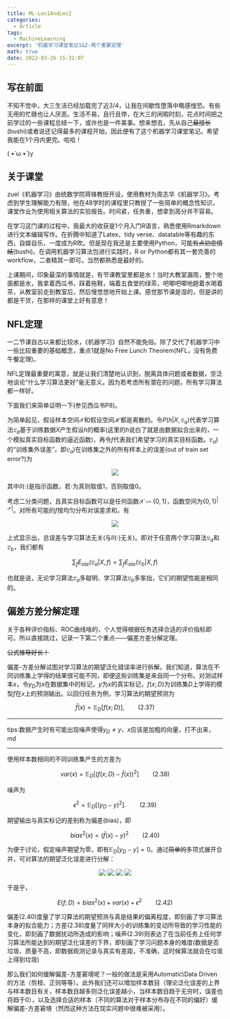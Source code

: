 ```yaml
---
title: ML-Lec1AndLec2
categories:
  - Article
tags:
  - MachineLearning
excerpt: '机器学习课堂笔记1&2-两个重要定理'
math: true
date: 2022-03-26 15:32:07
---
```


<!-- 标题1-#已经被上面使用，故从2级标题开始 -->
## 写在前面

不知不觉中，大三生活已经加载完了近3/4，让我在间歇性堕落中略感惶恐。有些无用的忙碌也让人厌恶。生活不易，且行且停，在大三的闲暇时刻，花点时间把之前学过的一些课程总结一下，或许也是一件美事。想来想去，先从自己<s>最擅长</s>(bushi)或者说还记得最多的课程开始，因此便有了这个机器学习课堂笔记。希望我能在1个月内更完。哈哈！

( •̀ ω •́ )y

## 关于课堂

zuel《机器学习》由统数学院蒋锋教授开设，使用教材为周志华《机器学习》。考虑到学生理解能力有限，他在48学时的课程里只教授了一些简单的概念性知识，课堂作业为使用相关算法的实验报告。时间紧，任务重，想拿到高分并不容易。

在学习这门课的过程中，我最大的收获是1个月入门R语言，熟悉使用Rmarkdown进行文本编辑写作。在折腾中知道了Latex、tidy verse、datatable等有趣的东西，自娱自乐，一度成为R吹。但是现在我还是主要使用Python，可能<s>有点初恋情结</s>(bushi)。在调用机器学习算法包进行实践时，R or Python都有其一套完善的workflow，二者精其一即可。当然都熟悉是最好的。

上课期间，印象最深的事情就是，有节课教室里都是水！当时大教室漏雨，整个地面都是水，我拿着西瓜书，踩着拖鞋，端着五食堂的绿茶，吧唧吧唧地趟着水喝着茶，从教室前走到教室后，然后慢悠悠地开始上课。感觉那节课是湿的，但是讲的都是干货，在那样的课堂上好有意思！

## NFL定理

一二节课自古以来都比较水，《机器学习》自然不能免俗。除了交代了机器学习中一些比较重要的基础概念，重点1就是No Free Lunch Theorem(NFL，没有免费午餐定理)。

NFL定理最重要的寓意，就是让我们清楚地认识到，脱离具体问题或者数据，空泛地谈论“什么学习算法更好”毫无意义。因为若考虑所有潜在的问题，所有学习算法都一样好。

下面我们来简单证明一下(参见西瓜书P8)。

为简单起见，假设样本空间$\mathcal{X}$和假设空间$\mathcal{H}$都是离散的。令$P(h|X,\mathfrak{L}_a)$代表学习算法$\mathfrak{L}_a$基于训练数据$X$产生假设$h$的概率(这里的$h$说白了就是由数据拟合出来的，一个模拟真实目标函数的逼近函数)，再令$f$代表我们希望学习的真实目标函数。$\mathfrak{L}_a)$的“训练集外误差”，即$\mathfrak{L}_a)$在训练集之外的所有样本上的误差(out of train set error?)为

<center>

<img src="/img/ML-Lec1AndLec2/eq1.png"  />

</center>
<!-- 
$$
E_{ote}(\mathfrak{L}_a|X,f) = \sum_h \sum_{x \in \mathcal{X}-X} P(\textit{\textbf{x}}) II(h(\textit{\textbf{x}}) \not = f(\textit{\textbf{x}})) P(h|X,\mathfrak{L}_a),
$$ 
-->

其中$II(\cdot)$是指示函数，若$\cdot$为真则取值1，否则取值0。

考虑二分类问题，且真实目标函数可以是任何函数$\mathcal{X} \mapsto \{0,1\}$，函数空间为$\{0,1\}^{|\mathcal{X}|}$。对所有可能的$f$按均匀分布对误差求和，有

<center>

<img src="/img/ML-Lec1AndLec2/eq2.png"  />

</center>

<!-- 
$$
\begin{align*}
\sum_{f} E_{ote}(\mathfrak{L}_a|X,f) 
&= \sum_h \sum_{x \in \mathcal{X}-X} 
P(\textit{\textbf{x}}) 
II(h(\textit{\textbf{x}}) 
\not = 
f(\textit{\textbf{x}})) 
P(h|X,\mathfrak{L}_a) \\
&= \sum_{x \in \mathcal{X}-X}
P(\textit{\textbf{x}}) 
\sum_h
P(h|X,\mathfrak{L}_a) \sum_f
II(h(\textit{\textbf{x}}) 
\not = 
f(\textit{\textbf{x}}))   \quad (环，可交换次序)\\
&= \sum_{x \in \mathcal{X}-X}
P(\textit{\textbf{x}}) 
\sum_h
P(h|X,\mathfrak{L}_a) 
\frac{1}{2}2^|\mathcal{X}| \\

& \quad (h(\textit{\textbf{x}}) 
\not = 
f(\textit{\textbf{x}}): f有\{0,1\}^{|\mathcal{X}|}也即是2^{|\mathcal{X}|}个，结果不等的一半，也就是\frac{1}{2})\\

&=\frac{1}{2}2^|\mathcal{X}|
\sum_{x \in \mathcal{X}-X}
P(\textit{\textbf{x}}) 
\sum_h
P(h|X,\mathfrak{L}_a) \\

& \quad (\sum_h P(h|X,\mathfrak{L}_a)=1，所有假设概率为1)\\

&=2^{|\mathcal{X}|-1}
\sum_{x \in \mathcal{X}-X}
P(\textit{\textbf{x}}) \cdot 1\\

& \quad (没有出现a，即结果与算法\mathfrak{L}_a无关)\\

\end{align*}
$$  
-->

上式显示出，总误差与学习算法无关(与$II(\cdot)$无关)。即对于任意两个学习算法$\mathfrak{L}_a$和$\mathfrak{L}_b$，我们都有

$$
\sum_{f} E_{ote}(\mathfrak{L}_a|X,f)=
\sum_{f} E_{ote}(\mathfrak{L}_b|X,f)
$$

也就是说，无论学习算法$\mathfrak{L}_a$多聪明、学习算法$\mathfrak{L}_b$多笨拙，它们的期望性能是相同的。

## 偏差方差分解定理

关于各种评价指标、ROC曲线啥的，个人觉得根据任务选择合适的评价指标即可。所以直接跳过，记录一下第二个重点——偏差方差分解定理。

<s>公式推导好长！</s>

偏差-方差分解试图对学习算法的期望泛化错误率进行拆解。我们知道，算法在不同训练集上学得的结果很可能不同，即便这些训练集是来自同一个分布。对测试样本$x$，令$y_D$为$x$在数据集中的标记，$y$为$x$的真实标记，$f(x;D)$为训练集$D$上学得的模型$f$在$x$上的预测输出。以回归任务为例，学习算法的期望预测为

$$
\bar{f}(x) = \mathbb{E}_D[f(x;D)], \qquad (2.37)
$$

----

tips:数据产生时有可能出现噪声使得$y_D \not = y$，$x$应该是加粗的向量，打不出来，md

----

使用样本数相同的不同训练集产生的方差为

$$
var(x) = \mathbb{E}_D[(f(x;D)-\bar{f}(x))^2] \qquad (2.38)
$$

噪声为

$$
\epsilon^2 = \mathbb{E}_D[(y_D-y)^2]. \qquad (2.39)
$$

期望输出与真实标记的差别称为偏差(bias)，即

$$
bias^2(x)=(\bar{f}(x)-y)^2 \qquad (2.40)
$$

为便于讨论，假定噪声期望为零，即有$\mathbb{E}_D[y_D-y]=0$。通过<s>简单的</s>多项式展开合并，可对算法的期望泛化误差进行分解：

<center>

<img src="/img/ML-Lec1AndLec2/eq3.png"  />
<img src="/img/ML-Lec1AndLec2/eq4.png"  />
<img src="/img/ML-Lec1AndLec2/eq5.png"  />
<img src="/img/ML-Lec1AndLec2/eq6.png"  />

</center>

于是乎，

$$
E(f;D) = bias^2(x)+var(x)+\epsilon^2 \qquad (2.42)
$$

偏差(2.40)度量了学习算法的期望预测与真是结果的偏离程度，即刻画了学习算法本身的拟合能力；方差(2.38)度量了同样大小的训练集的变动所导致的学习性能的变化，即刻画了数据扰动所造成的影响；噪声(2.39)则表达了在当前任务上任何学习算法所能达到的期望泛化误差的下界，即刻画了学习问题本身的难度(数据是否垃圾、质量不高，即数据观测记录与真实有差距，不准确，这时候算法就会在垃圾上得到垃圾)

那么我们如何缓解偏差-方差窘境呢？一般的做法是采用Automatic\Data Driven的方法（剪枝、正则等等）。此外我们还可以增加样本数目（理论泛化误差的上界与样本数目有关，样本数目越多则泛化误差越小，当样本数目趋于无穷时，误差也将趋于0），以及选择合适的样本（不同的算法对于样本分布存在不同的偏好）缓解偏差-方差窘境（然而这种方法在现实问题中很难被采用）。